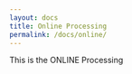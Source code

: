 ```yaml
---
layout: docs
title: Online Processing
permalink: /docs/online/
---
```


This is the ONLINE Processing